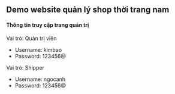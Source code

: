 <h2>Demo website quản lý shop thời trang nam</h2>

<h4>Thông tin truy cập trang quản trị</h4>

Vai trò: Quản trị viên

+ Username: kimbao
+ Password: 123456@

Vai trò: Shipper

+ Username: ngocanh
+ Password: 123456@
